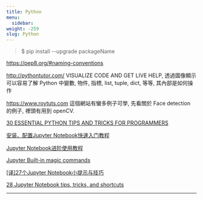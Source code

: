 ```yaml
---
title: Python
menu:
  sidebar:
weight: -259
slug: Python
---
```

> $ pip install --upgrade packageName

https://pep8.org/#naming-conventions

http://pythontutor.com/ VISUALIZE CODE AND GET LIVE HELP, 透過圖像顯示可以容易了解 Python 中變數, 物件, 指標, list, tuple, dict, 等等, 其內部是如何操作

https://www.roytuts.com 這個網站有蠻多例子可學, 先看關於 Face detection 的例子, 裡頭有用到 openCV.

[30 ESSENTIAL PYTHON TIPS AND TRICKS FOR PROGRAMMERS](http://www.techbeamers.com/essential-python-tips-tricks-programmers/?utm_campaign=weekly&utm_medium=email&utm_source=newsletter_mailer)


[安装、配置Jupyter Notebook快速入门教程](https://www.cnblogs.com/Neo007/p/7501625.html)

[Jupyter Notebook进阶使用教程](https://www.jianshu.com/p/0780def7fc6e)

[Jupyter Built-in magic commands](https://ipython.readthedocs.io/en/stable/interactive/magics.html)

[[译]27个Jupyter Notebook小提示与技巧](https://www.jianshu.com/p/dacc6acba00b)

[28 Jupyter Notebook tips, tricks, and shortcuts](https://www.dataquest.io/blog/jupyter-notebook-tips-tricks-shortcuts/)



---

